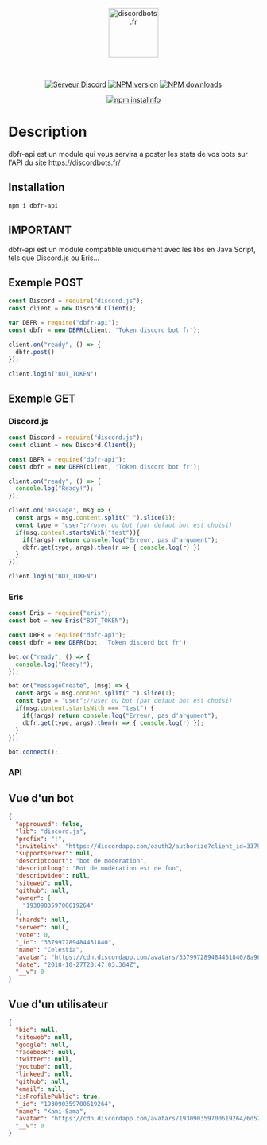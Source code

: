 <div align="center">
  <p>
    <a href="https://discordbots.fr"><img src="https://discordbots.fr/img/logo.svg" width="100" height="100" alt="discordbots.fr" /></a>
  </p>
  <br />
  <p>
    <a href="https://discord.gg/h6vhJUy"><img src="https://discordapp.com/api/guilds/501017909389295616/embed.png" alt="Serveur Discord" /></a>
    <a href="https://www.npmjs.com/package/dbfr-api"><img src="https://img.shields.io/npm/v/dbfr-api.svg?maxAge=3600" alt="NPM version" /></a>
    <a href="https://www.npmjs.com/package/dbfr-api"><img src="https://img.shields.io/npm/dt/dbfr-api.svg?maxAge=3600" alt="NPM downloads" /></a>
  </p>
  <p>
    <a href="https://nodei.co/npm/dbfr-api/"><img src="https://nodei.co/npm/dbfr-api.png?downloads=true&stars=true" alt="npm installnfo" /></a>
  </p>
</div>

# Description
dbfr-api est un module qui vous servira a poster les stats de vos bots sur l'API du site https://discordbots.fr/

## Installation
`npm i dbfr-api`

## IMPORTANT
dbfr-api est un module compatible uniquement avec les libs en Java Script, tels que Discord.js ou Eris...

## Exemple POST
```js
const Discord = require("discord.js");
const client = new Discord.Client();

var DBFR = require("dbfr-api");
const dbfr = new DBFR(client, 'Token discord bot fr');

client.on("ready", () => {
  dbfr.post()
});

client.login("BOT_TOKEN")
```

## Exemple GET
### Discord.js
```js
const Discord = require("discord.js");
const client = new Discord.Client();

const DBFR = require("dbfr-api");
const dbfr = new DBFR(client, 'Token discord bot fr');

client.on("ready", () => {
  console.log("Ready!");
});

client.on('message', msg => {
  const args = msg.content.split(" ").slice(1);
  const type = "user";//user ou bot (par defaut bot est choisi)
  if(msg.content.startsWith("test")){
    if(!args) return console.log("Erreur, pas d'argument");
    dbfr.get(type, args).then(r => { console.log(r) })
  }
});

client.login("BOT_TOKEN")
```
### Eris
```js
const Eris = require("eris");
const bot = new Eris("BOT_TOKEN");

const DBFR = require("dbfr-api");
const dbfr = new DBFR(bot, 'Token discord bot fr');

bot.on("ready", () => {
  console.log("Ready!");
});

bot.on("messageCreate", (msg) => {
  const args = msg.content.split(" ").slice(1);
  const type = "user";//user ou bot (par defaut bot est choisi)
  if(msg.content.startsWith === "test") {
    if(!args) return console.log("Erreur, pas d'argument");
    dbfr.get(type, args).then(r => { console.log(r) });
  }
});

bot.connect();
```
### API
## Vue d'un bot
```json
{
  "approuved": false,
  "lib": "discord.js",
  "prefix": "!",
  "invitelink": "https://discordapp.com/oauth2/authorize?client_id=337997289484451840&permissions=-1&scope=bot",
  "supportserver": null,
  "descriptcourt": "bot de moderation",
  "descriptlong": "Bot de modération est de fun",
  "descripvideo": null,
  "siteweb": null,
  "github": null,
  "owner": [
    "193090359700619264"
  ],
  "shards": null,
  "server": null,
  "vote": 0,
  "_id": "337997289484451840",
  "name": "Celestia",
  "avatar": "https://cdn.discordapp.com/avatars/337997289484451840/8a9696c309c80a73c02efb74e0a72862?size=512",
  "date": "2018-10-27T20:47:03.364Z",
  "__v": 0
}
```

## Vue d'un utilisateur
```json
{
  "bio": null,
  "siteweb": null,
  "google": null,
  "facebook": null,
  "twitter": null,
  "youtube": null,
  "linkeed": null,
  "github": null,
  "email": null,
  "isProfilePublic": true,
  "_id": "193090359700619264",
  "name": "Kami-Sama",
  "avatar": "https://cdn.discordapp.com/avatars/193090359700619264/6d528215062500aef2e586dbd014577e.png?size=512",
  "__v": 0
}
```
